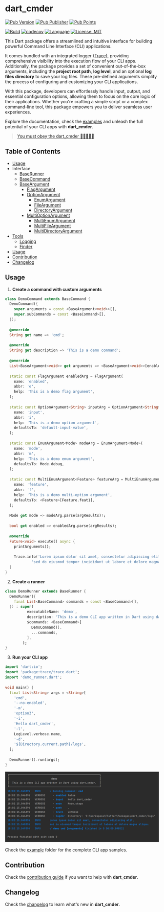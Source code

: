 # dart_cmder

[![Pub Version](https://img.shields.io/pub/v/dart_cmder?color=blue&logo=dart)](https://pub.dev/packages/dart_cmder)
[![Pub Publisher](https://img.shields.io/pub/publisher/dart_cmder)](https://pub.dev/publishers/nikosportolos.com/packages)
[![Pub Points](https://img.shields.io/pub/points/dart_cmder?color=blue&logo=dart)](https://pub.dev/packages/dart_cmder)

[![Build](https://github.com/nikosportolos/dart_cmder/actions/workflows/build.yml/badge.svg)](https://github.com/nikosportolos/dart_cmder/actions/workflows/build.yml)
[![codecov](https://codecov.io/gh/nikosportolos/dart_cmder/graph/badge.svg?token=EA0DRM7F67)](https://codecov.io/gh/nikosportolos/dart_cmder)
[![Language](https://img.shields.io/badge/language-Dart-blue.svg)](https://dart.dev)
[![License: MIT](https://img.shields.io/badge/License-MIT-blue.svg)](https://opensource.org/licenses/MIT)


This Dart package offers a streamlined and intuitive interface for building powerful 
Command Line Interface (CLI) applications. 

It comes bundled with an integrated logger ([Trace](https://pub.dev/packages/trace)), providing 
comprehensive visibility into the execution flow of your CLI apps. 
Additionally, the package provides a set of convenient out-of-the-box arguments, 
including the **project root path**, **log level**, and an optional 
**log files directory** to save your log files. 
These pre-defined arguments simplify the process of configuring and customizing your CLI applications. 

With this package, developers can effortlessly handle input, output, and essential configuration options, 
allowing them to focus on the core logic of their applications. 
Whether you're crafting a simple script or a complex command-line tool, 
this package empowers you to deliver seamless user experiences. 

Explore the documentation, check the [examples](example) and unleash the 
full potential of your CLI apps with **dart_cmder**.

> [You must obey the dart_cmder 🤘🏻🤪🤘🏻](https://youtu.be/BzabCVOBUJI?si=tHOwGNXcvCtUuWfs&t=4)


## Table of Contents

* [Usage](#usage)
* Interface
  * [BaseRunner](./.documentation/runner.md#baserunner)
  * [BaseCommand](./.documentation/command.md#basecommand)
  * [BaseArgument](./.documentation/argument.md#baseargument)
    * [FlagArgument](./.documentation/argument.md#flagargument)
    * [OptionArgument](./.documentation/argument.md#optionargument)
      * [EnumArgument](./.documentation/argument.md#enumargument)
      * [FileArgument](./.documentation/argument.md#fileargument)
      * [DirectoryArgument](./.documentation/argument.md#directoryargument)
    * [MultiOptionArgument](./.documentation/argument.md#multioptionargument)
      * [MultiEnumArgument](./.documentation/argument.md#multioptionargument)
      * [MultiFileArgument](./.documentation/argument.md#multioptionargument)
      * [MultiDirectoryArgument](./.documentation/argument.md#multioptionargument)
* [Tools](./.documentation/tools.md#tools)
  * [Logging](./.documentation/tools.md#logging)
  * [Finder](./.documentation/tools.md#finder)
* [Usage](#usage)
* [Contribution](#contribution)
* [Changelog](#changelog)


## Usage


1. **Create a command with custom arguments**

```dart
class DemoCommand extends BaseCommand {
  DemoCommand({
    super.arguments = const <BaseArgument<void>>[],
    super.subCommands = const <BaseCommand>[],
  });

  @override
  String get name => 'cmd';

  @override
  String get description => 'This is a demo command';

  @override
  List<BaseArgument<void>> get arguments => <BaseArgument<void>>[enabledArg, inputArg, modeArg];

  static const FlagArgument enabledArg = FlagArgument(
    name: 'enabled',
    abbr: 'e',
    help: 'This is a demo flag argument',
  );

  static const OptionArgument<String> inputArg = OptionArgument<String>(
    name: 'input',
    abbr: 'i',
    help: 'This is a demo option argument',
    defaultsTo: 'default-input-value',
  );

  static const EnumArgument<Mode> modeArg = EnumArgument<Mode>(
    name: 'mode',
    abbr: 'm',
    help: 'This is a demo enum argument',
    defaultsTo: Mode.debug,
  );

  static const MultiEnumArgument<Feature> featureArg = MultiEnumArgument<Feature>(
    name: 'feature',
    abbr: 'f',
    help: 'This is a demo multi-option argument',
    defaultsTo: <Feature>[Feature.feat1],
  );

  Mode get mode => modeArg.parse(argResults)!;

  bool get enabled => enabledArg.parse(argResults);

  @override
  Future<void> execute() async {
    printArguments();

    Trace.info('Lorem ipsum dolor sit amet, consectetur adipiscing elit, \n'
            'sed do eiusmod tempor incididunt ut labore et dolore magna aliqua.');
  }
}  
```

2. **Create a runner**

```dart
class DemoRunner extends BaseRunner {
  DemoRunner({
    final List<BaseCommand> commands = const <BaseCommand>[],
  }) : super(
          executableName: 'demo',
          description: 'This is a demo CLI app written in Dart using dart_cmder.',
          $commands: <BaseCommand>[
            DemoCommand(),
            ...commands,
          ],
        );
}
```

3. **Run your CLI app**

```dart
import 'dart:io';
import 'package:trace/trace.dart';
import 'demo_runner.dart';

void main() {
  final List<String> args = <String>[
    'cmd',
    '--no-enabled',
    '-m',
    'option3',
    '-i',
    'Hello dart_cmder',
    '-l',
    LogLevel.verbose.name,
    '-d',
    '${Directory.current.path}/logs',
  ];

  DemoRunner().run(args);
}
```

<a href="https://raw.githubusercontent.com/nikosportolos/dart_cmder/main/assets/images/example.webp" target="_blank">
  <img src="https://raw.githubusercontent.com/nikosportolos/dart_cmder/main/assets/images/example.webp" width="750" alt="dart-cmder-example">
</a>

Check the [example](https://github.com/nikosportolos/dart_cmder/tree/main/example) 
folder for the complete CLI app samples.


## Contribution

Check the [contribution guide](https://github.com/nikosportolos/dart_cmder/tree/main/CONTRIBUTING.md)
if you want to help with **dart_cmder**.


## Changelog

Check the [changelog](https://github.com/nikosportolos/dart_cmder/tree/main/CHANGELOG.md)
to learn what's new in **dart_cmder**.

